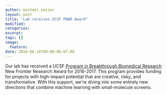 ```yaml
---
author: michael_keiser
layout: post
title: "Lab receives UCSF PBBR Award"
modified:
categories: 
excerpt:
tags: []
image:
  feature:
date: 2016-06-16T00:00:00-07:00
---
```


Our lab has received a UCSF [Program in Breakthrough Biomedical Research](http://pbbr.ucsf.edu/) New Frontier Research Award for 2016-2017. This program provides funding for projects with high-impact potential that are creative, risky, and transformative. With this support, we're diving into some entirely new directions that combine machine learning with small-molecule screens.